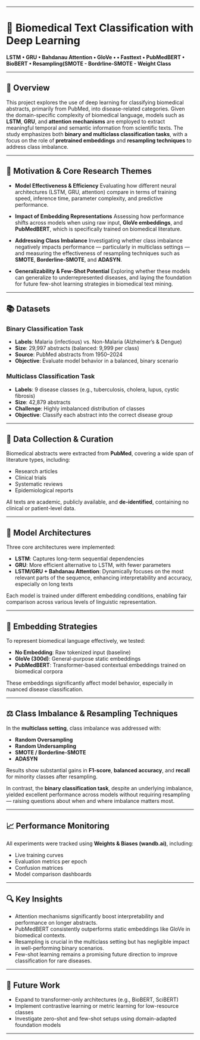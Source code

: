 

---

# 🧠 Biomedical Text Classification with Deep Learning

**LSTM • GRU • Bahdanau Attention • GloVe • • Fasttext • PubMedBERT • BioBERT • Resampling(SMOTE - Bordrline-SMOTE - Weight Class**

---

## 📘 Overview

This project explores the use of deep learning for classifying biomedical abstracts, primarily from PubMed, into disease-related categories. Given the domain-specific complexity of biomedical language, models such as **LSTM**, **GRU**, and **attention mechanisms** are employed to extract meaningful temporal and semantic information from scientific texts. The study emphasizes both **binary and multiclass classification tasks**, with a focus on the role of **pretrained embeddings** and **resampling techniques** to address class imbalance.

---

## 🧪 Motivation & Core Research Themes

* **Model Effectiveness & Efficiency**
  Evaluating how different neural architectures (LSTM, GRU, attention) compare in terms of training speed, inference time, parameter complexity, and predictive performance.

* **Impact of Embedding Representations**
  Assessing how performance shifts across models when using raw input, **GloVe embeddings**, and **PubMedBERT**, which is specifically trained on biomedical literature.

* **Addressing Class Imbalance**
  Investigating whether class imbalance negatively impacts performance — particularly in multiclass settings — and measuring the effectiveness of resampling techniques such as **SMOTE**, **Borderline-SMOTE**, and **ADASYN**.

* **Generalizability & Few-Shot Potential**
  Exploring whether these models can generalize to underrepresented diseases, and laying the foundation for future few-shot learning strategies in biomedical text mining.

---

## 📚 Datasets

### Binary Classification Task

* **Labels**: Malaria (infectious) vs. Non-Malaria (Alzheimer’s & Dengue)
* **Size**: 29,997 abstracts (balanced: 9,999 per class)
* **Source**: PubMed abstracts from 1950–2024
* **Objective**: Evaluate model behavior in a balanced, binary scenario

### Multiclass Classification Task

* **Labels**: 9 disease classes (e.g., tuberculosis, cholera, lupus, cystic fibrosis)
* **Size**: 42,879 abstracts
* **Challenge**: Highly imbalanced distribution of classes
* **Objective**: Classify each abstract into the correct disease group

---

## 💾 Data Collection & Curation

Biomedical abstracts were extracted from **PubMed**, covering a wide span of literature types, including:

* Research articles
* Clinical trials
* Systematic reviews
* Epidemiological reports

All texts are academic, publicly available, and **de-identified**, containing no clinical or patient-level data.

---

## 🧠 Model Architectures

Three core architectures were implemented:

* **LSTM**: Captures long-term sequential dependencies
* **GRU**: More efficient alternative to LSTM, with fewer parameters
* **LSTM/GRU + Bahdanau Attention**: Dynamically focuses on the most relevant parts of the sequence, enhancing interpretability and accuracy, especially on long texts

Each model is trained under different embedding conditions, enabling fair comparison across various levels of linguistic representation.

---

## 🧬 Embedding Strategies

To represent biomedical language effectively, we tested:

* **No Embedding**: Raw tokenized input (baseline)
* **GloVe (300d)**: General-purpose static embeddings
* **PubMedBERT**: Transformer-based contextual embeddings trained on biomedical corpora

These embeddings significantly affect model behavior, especially in nuanced disease classification.

---

## ⚖️ Class Imbalance & Resampling Techniques

In the **multiclass setting**, class imbalance was addressed with:

* **Random Oversampling**
* **Random Undersampling**
* **SMOTE / Borderline-SMOTE**
* **ADASYN**

Results show substantial gains in **F1-score**, **balanced accuracy**, and **recall** for minority classes after resampling.

In contrast, the **binary classification task**, despite an underlying imbalance, yielded excellent performance across models without requiring resampling — raising questions about when and where imbalance matters most.

---

## 📈 Performance Monitoring

All experiments were tracked using **Weights & Biases (wandb.ai)**, including:

* Live training curves
* Evaluation metrics per epoch
* Confusion matrices
* Model comparison dashboards

---

## 🔍 Key Insights

* Attention mechanisms significantly boost interpretability and performance on longer abstracts.
* PubMedBERT consistently outperforms static embeddings like GloVe in biomedical contexts.
* Resampling is crucial in the multiclass setting but has negligible impact in well-performing binary scenarios.
* Few-shot learning remains a promising future direction to improve classification for rare diseases.

---

## 🧠 Future Work

* Expand to transformer-only architectures (e.g., BioBERT, SciBERT)
* Implement contrastive learning or metric learning for low-resource classes
* Investigate zero-shot and few-shot setups using domain-adapted foundation models

---
